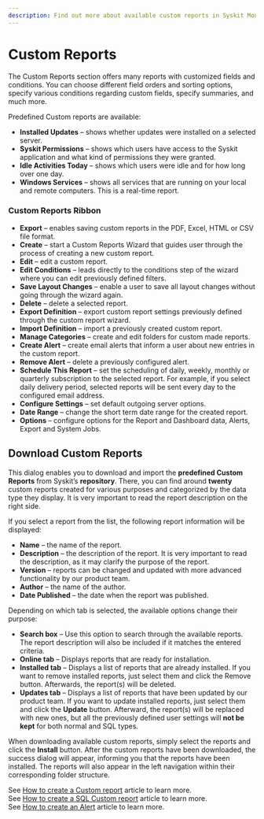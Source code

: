 ```yaml
---
description: Find out more about available custom reports in Syskit Monitor.
---
```


# Custom Reports

The Custom Reports section offers many reports with customized fields and conditions. You can choose different field orders and sorting options, specify various conditions regarding custom fields, specify summaries, and much more.

Predefined Custom reports are available:

* **Installed Updates** – shows whether updates were installed on a selected server.
* **Syskit Permissions** – shows which users have access to the Syskit application and what kind of permissions they were granted.
* **Idle Activities Today** – shows which users were idle and for how long over one day.
* **Windows Services** – shows all services that are running on your local and remote computers. This is a real-time report.

### Custom Reports Ribbon

* **Export** – enables saving custom reports in the PDF, Excel, HTML or CSV file format.
* **Create** – start a Custom Reports Wizard that guides user through the process of creating a new custom report.
* **Edit** – edit a custom report.
* **Edit Conditions** – leads directly to the conditions step of the wizard where you can edit previously defined filters.
* **Save Layout Changes** – enable a user to save all layout changes without going through the wizard again.
* **Delete** – delete a selected report.
* **Export Definition** – export custom report settings previously defined through the custom report wizard.
* **Import Definition** – import a previously created custom report.
* **Manage Categories** – create and edit folders for custom made reports.
* **Create Alert** – create email alerts that inform a user about new entries in the custom report.
* **Remove Alert** – delete a previously configured alert.
* **Schedule This Report** – set the scheduling of daily, weekly, monthly or quarterly subscription to the selected report. For example, if you select daily delivery period, selected reports will be sent every day to the configured email address.
* **Configure Settings** – set default outgoing server options.
* **Date Range** – change the short term date range for the created report.
* **Options** – configure options for the Report and Dashboard data, Alerts, Export and System Jobs.

## Download Custom Reports

This dialog enables you to download and import the **predefined Custom Reports** from Syskit’s **repository**. There, you can find around **twenty** custom reports created for various purposes and categorized by the data type they display. It is very important to read the report description on the right side.

If you select a report from the list, the following report information will be displayed:

* **Name** – the name of the report.
* **Description** – the description of the report. It is very important to read the description, as it may clarify the purpose of the report.
* **Version** – reports can be changed and updated with more advanced functionality by our product team.
* **Author** – the name of the author.
* **Date Published** – the date when the report was published.

Depending on which tab is selected, the available options change their purpose:

* **Search box** – Use this option to search through the available reports. The report description will also be included if it matches the entered criteria.
* **Online tab** – Displays reports that are ready for installation.
* **Installed tab** – Displays a list of reports that are already installed. If you want to remove installed reports, just select them and click the Remove button. Afterwards, the report\(s\) will be deleted.
* **Updates tab** – Displays a list of reports that have been updated by our product team. If you want to update installed reports, just select them and click the **Update** button. Afterward, the report\(s\) will be replaced with new ones, but all the previously defined user settings will **not be kept** for both normal and SQL types.

When downloading available custom reports, simply select the reports and click the **Install** button. After the custom reports have been downloaded, the success dialog will appear, informing you that the reports have been installed. The reports will also appear in the left navigation within their corresponding folder structure.

See [How to create a Custom report](../../how-to/custom-reports/create-custom-report.md) article to learn more.  
See [How to create a SQL Custom report](../../how-to/custom-reports/create-sql-custom-report.md) article to learn more.  
See [How to create an Alert](../../how-to/custom-reports/create-alert.md) article to learn more.

